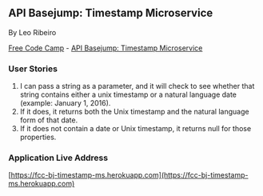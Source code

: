 ## API Basejump: Timestamp Microservice
By Leo Ribeiro

[Free Code Camp](http://freecodecamp.com) - [API Basejump: Timestamp Microservice](http://www.freecodecamp.com/challenges/basejump-timestamp-microservice)

### User Stories

1. I can pass a string as a parameter, and it will check to see whether that string contains either a unix timestamp or a natural language date (example: January 1, 2016).
1. If it does, it returns both the Unix timestamp and the natural language form of that date.
1. If it does not contain a date or Unix timestamp, it returns null for those properties.

### Application Live Address
[https://fcc-bj-timestamp-ms.herokuapp.com](https://fcc-bj-timestamp-ms.herokuapp.com)